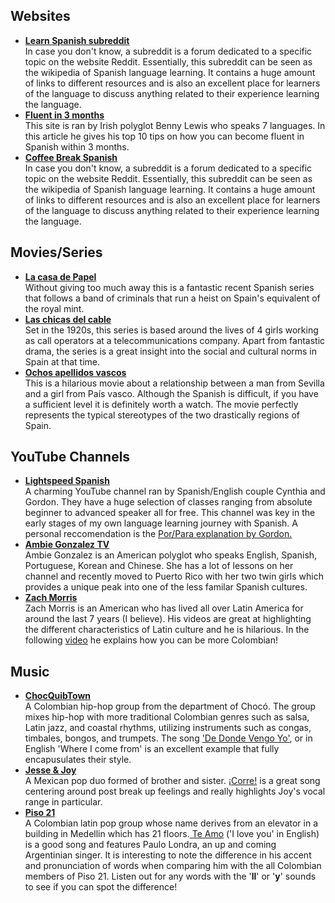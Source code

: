 <h2>Websites</h2>

<ul style="font-weight: bold;">
  <li><a class="h3-link" href="https://www.reddit.com/r/learnspanish/" target="_blank">Learn Spanish subreddit</a><br><span style="font-weight: normal;">In case you don't know, a subreddit is a forum dedicated to a specific topic on the website Reddit. Essentially, this subreddit can be seen as the wikipedia of Spanish language learning. It contains a huge amount of links to different resources and is also an excellent place for learners of the language to discuss anything related to their experience learning the language.</span></li>
  <li><a class="h3-link" href="https://www.fluentin3months.com/study-spanish/" target="_blank">Fluent in 3 months</a><br><span style="font-weight: normal;">This site is ran by Irish polyglot Benny Lewis who speaks 7 languages. In this article he gives his top 10 tips on how you can become fluent in Spanish within 3 months.</span></li>
  <li><a class="h3-link" href="https://radiolingua.com/tag/cbs-season-1/" target="_blank">Coffee Break Spanish</a><br><span style="font-weight: normal;">In case you don't know, a subreddit is a forum dedicated to a specific topic on the website Reddit. Essentially, this subreddit can be seen as the wikipedia of Spanish language learning. It contains a huge amount of links to different resources and is also an excellent place for learners of the language to discuss anything related to their experience learning the language.</span></li>
  </ul>

<h2>Movies/Series</h2>

<ul style="font-weight: bold;">
  <li><a class="h3-link" href="https://www.imdb.com/title/tt6468322/" target="_blank">La casa de Papel</a><br><span style="font-weight: normal;">Without giving too much away this is a fantastic recent Spanish series that follows a band of criminals that run a heist on Spain's equivalent of the royal mint.</span></li>
  <li><a class="h3-link" href="https://www.imdb.com/title/tt5674718/" target="_blank">Las chicas del cable</a><br><span style="font-weight: normal;">Set in the 1920s, this series is based around the lives of 4 girls working as call operators at a telecommunications company. Apart from fantastic drama, the series is a great insight into the social and cultural norms in Spain at that time.</span></li>
  <li><a class="h3-link" href="https://www.imdb.com/title/tt2955316/" target="_blank">Ochos apellidos vascos</a><br><span style="font-weight: normal;">This is a hilarious movie about a relationship between a man from Sevilla and a girl from País vasco. Although the Spanish is difficult, if you have a sufficient level it is definitely worth a watch. The movie perfectly represents the typical stereotypes of the two drastically regions of Spain.</span></li>
  </ul>
  

<h2>YouTube Channels</h2>

<ul style="font-weight: bold;">
  <li><a class="h3-link" href="https://www.youtube.com/user/LightSpeedSpanish" target="_blank">Lightspeed Spanish</a><br><span style="font-weight: normal;">A charming YouTube channel ran by Spanish/English couple Cynthia and Gordon. They have a huge selection of classes ranging from absolute beginner to advanced speaker all for free. This channel was key in the early stages of my own language learning journey with Spanish. A personal reccomendation is the <a class="purp-link-lite" href="https://www.youtube.com/watch?v=8h1m6W4ZqgM" target="_blank">Por/Para explanation by Gordon.</a></span></li>
  <li><a class="h3-link" href="https://www.youtube.com/channel/UCBpoa34u0KPILxh3Rmbl_Kw" target="_blank">Ambie Gonzalez TV</a><br><span style="font-weight: normal;">Ambie Gonzalez is an American polyglot who speaks English, Spanish, Portuguese, Korean and Chinese. She has a lot of lessons on her channel and recently moved to Puerto Rico with her two twin girls which provides a unique peak into one of the less familar Spanish cultures.</span></li>
  <li><a class="h3-link" href="https://www.youtube.com/channel/UC6MwGi30pqAmg2djWyksUBA" target="_blank">Zach Morris</a><br><span style="font-weight: normal;">Zach Morris is an American who has lived all over Latin America for around the last 7 years (I believe). His videos are great at highlighting the different characteristics of Latin culture and he is hilarious. In the following <a class="purp-link-lite" href="https://www.youtube.com/watch?v=JMgS9_bEo8Y" target="_blank">video</a> he explains how you can be more Colombian!</span></li>
  
</ul>

<h2>Music</h2>

<ul style="font-weight: bold;">
    <li><a class="h3-link" href="https://en.wikipedia.org/wiki/ChocQuibTown" target="_blank">ChocQuibTown</a><br><span style="font-weight: normal;">A Colombian hip-hop group from the department of Chocó. The group mixes hip-hop with more traditional Colombian genres such as salsa, Latin jazz, and coastal rhythms, utilizing instruments such as congas, timbales, bongos, and trumpets. The song <a class="purp-link-lite" href="https://www.youtube.com/watch?v=yMS4J6Gp6e4" target="_blank">'De Donde Vengo Yo'</a>, or in English 'Where I come from' is an excellent example that fully encapusulates their style.</span></li>
    <li><a class="h3-link" href="https://en.wikipedia.org/wiki/Jesse_%26_Joy" target="_blank">Jesse & Joy</a><br><span style="font-weight: normal;">A Mexican pop duo formed of brother and sister. <a class="purp-link-lite" href="https://www.youtube.com/watch?v=P2hM9CLAMu4" target="_blank">¡Corre!</a> is a great song centering around post break up feelings and really highlights Joy's vocal range in particular.</span></li>
    <li><a class="h3-link" href="https://en.wikipedia.org/wiki/Piso_21" target="_blank">Piso 21</a><br><span style="font-weight: normal;">A Colombian latin pop group whose name derives from an elevator in a building in Medellin which has 21 floors.<a class="purp-link-lite" href="https://www.youtube.com/watch?v=nP8ZVJxiJlU" target="_blank"> Te Amo</a> ('I love you' in English) is a good song and features Paulo Londra, an up and coming Argentinian singer. It is interesting to note the difference in his accent and pronunciation of words when comparing him with the all Colombian members of Piso 21. Listen out for any words with the '<strong>ll</strong>' or '<strong>y</strong>' sounds to see if you can spot the difference!</span></li>
    

</ul>
